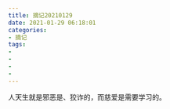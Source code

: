 ```yaml
---
title: 摘记20210129
date: 2021-01-29 06:18:01
categories:
- 摘记
tags:
- 
- 
- 
- 
---
```

人天生就是邪恶是、狡诈的，而慈爱是需要学习的。
